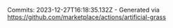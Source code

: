 Commits: 2023-12-27T16:18:35.132Z - Generated via https://github.com/marketplace/actions/artificial-grass
<br>

